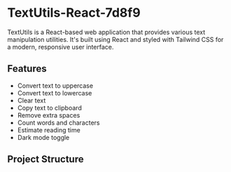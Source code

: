 # TextUtils-React-7d8f9

TextUtils is a React-based web application that provides various text manipulation utilities. It's built using React and styled with Tailwind CSS for a modern, responsive user interface.

## Features

- Convert text to uppercase
- Convert text to lowercase
- Clear text
- Copy text to clipboard
- Remove extra spaces
- Count words and characters
- Estimate reading time
- Dark mode toggle

## Project Structure